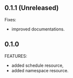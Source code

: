 ## 0.1.1 (Unreleased)

Fixes:

- improved documentations.


## 0.1.0

FEATURES:

- added schedule resource,
- added namespace resource.
